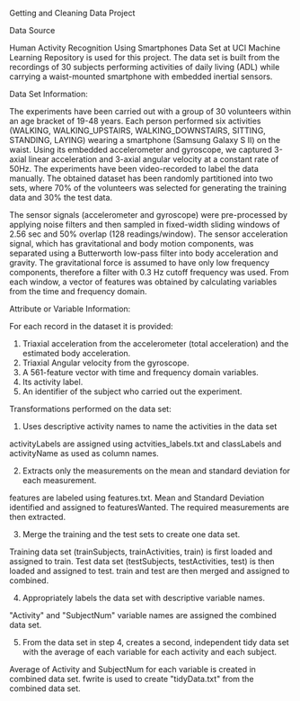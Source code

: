 Getting and Cleaning Data Project

Data Source

Human Activity Recognition Using Smartphones Data Set at UCI Machine Learning Repository is used for this project. The data set is built from the recordings of 30 subjects performing activities of daily living (ADL) while carrying a waist-mounted smartphone with embedded inertial sensors.

Data Set Information:

The experiments have been carried out with a group of 30 volunteers within an age bracket of 19-48 years. Each person performed six activities (WALKING, WALKING_UPSTAIRS, WALKING_DOWNSTAIRS, SITTING, STANDING, LAYING) wearing a smartphone (Samsung Galaxy S II) on the waist. Using its embedded accelerometer and gyroscope, we captured 3-axial linear acceleration and 3-axial angular velocity at a constant rate of 50Hz. The experiments have been video-recorded to label the data manually. The obtained dataset has been randomly partitioned into two sets, where 70% of the volunteers was selected for generating the training data and 30% the test data. 

The sensor signals (accelerometer and gyroscope) were pre-processed by applying noise filters and then sampled in fixed-width sliding windows of 2.56 sec and 50% overlap (128 readings/window). The sensor acceleration signal, which has gravitational and body motion components, was separated using a Butterworth low-pass filter into body acceleration and gravity. The gravitational force is assumed to have only low frequency components, therefore a filter with 0.3 Hz cutoff frequency was used. From each window, a vector of features was obtained by calculating variables from the time and frequency domain.

Attribute or Variable Information:

For each record in the dataset it is provided: 
1. Triaxial acceleration from the accelerometer (total acceleration) and the estimated body acceleration.
2. Triaxial Angular velocity from the gyroscope. 
3. A 561-feature vector with time and frequency domain variables. 
4. Its activity label. 
5. An identifier of the subject who carried out the experiment.

Transformations performed on the data set:

1. Uses descriptive activity names to name the activities in the data set

activityLabels are assigned using actvities_labels.txt and classLabels and activityName as used as column names.

2. Extracts only the measurements on the mean and standard deviation for each measurement.

features are labeled using features.txt. Mean and Standard Deviation identified and assigned to featuresWanted. The required measurements are then extracted.

3. Merge the training and the test sets to create one data set.

Training data set (trainSubjects, trainActivities, train) is first loaded and assigned to train. Test data set (testSubjects, testActivities, test) is then loaded and assigned to test. train and test are then merged and assigned to combined.

4. Appropriately labels the data set with descriptive variable names.

"Activity" and "SubjectNum" variable names are assigned the combined data set.

5. From the data set in step 4, creates a second, independent tidy data set with the average of each variable for each activity and each subject.

Average of Activity and SubjectNum for each variable is created in combined data set. fwrite is used to create "tidyData.txt" from the combined data set.
